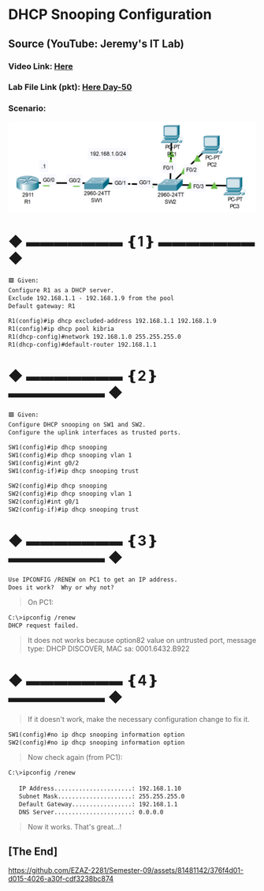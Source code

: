 # DHCP Snooping Configuration
## Source (YouTube: Jeremy's IT Lab)
### Video Link: [Here](https://youtu.be/YMom_e545H4?si=oK48WAvFZkZ8I5i6)
### Lab File Link (pkt): [Here Day-50](https://mega.nz/file/DxAjQaaY#vw2BPHqcZtX17DaRETsr2sg4qp_lwvQX9mJHWNtzxBc)
### Scenario:
![](../images/dhcpsnooping.PNG)
# **◆ ▬▬▬▬▬▬▬ ❴1❵ ▬▬▬▬▬▬▬ ◆**
```
🟩 Given: 
Configure R1 as a DHCP server.
Exclude 192.168.1.1 - 192.168.1.9 from the pool
Default gateway: R1
```
```
R1(config)#ip dhcp excluded-address 192.168.1.1 192.168.1.9
R1(config)#ip dhcp pool kibria
R1(dhcp-config)#network 192.168.1.0 255.255.255.0 
R1(dhcp-config)#default-router 192.168.1.1 
```
# **◆ ▬▬▬▬▬▬▬ ❴2❵ ▬▬▬▬▬▬▬ ◆**
```
🟩 Given: 
Configure DHCP snooping on SW1 and SW2.
Configure the uplink interfaces as trusted ports.
```
```
SW1(config)#ip dhcp snooping
SW1(config)#ip dhcp snooping vlan 1
SW1(config)#int g0/2
SW1(config-if)#ip dhcp snooping trust
```
```
SW2(config)#ip dhcp snooping 
SW2(config)#ip dhcp snooping vlan 1
SW2(config)#int g0/1
SW2(config-if)#ip dhcp snooping trust
```
# **◆ ▬▬▬▬▬▬▬ ❴3❵ ▬▬▬▬▬▬▬ ◆**
```
Use IPCONFIG /RENEW on PC1 to get an IP address.
Does it work?  Why or why not?
```
> On PC1:  
```
C:\>ipconfig /renew
DHCP request failed. 
```
> It does not works because option82 value on untrusted port, message type: DHCP DISCOVER, MAC sa: 0001.6432.B922  
# **◆ ▬▬▬▬▬▬▬ ❴4❵ ▬▬▬▬▬▬▬ ◆**
> If it doesn't work, make the necessary configuration change to fix it.  
```
SW1(config)#no ip dhcp snooping information option 
SW2(config)#no ip dhcp snooping information option 
```
> Now check again (from PC1):    
```
C:\>ipconfig /renew

   IP Address......................: 192.168.1.10
   Subnet Mask.....................: 255.255.255.0
   Default Gateway.................: 192.168.1.1
   DNS Server......................: 0.0.0.0
```
> Now it works. That's great...!

## **[The End]**
https://github.com/EZAZ-2281/Semester-09/assets/81481142/376f4d01-d015-4026-a30f-cdf3238bc874
